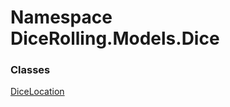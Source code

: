 # <a id="DiceRolling_Models_Dice"></a> Namespace DiceRolling.Models.Dice

### Classes

 [DiceLocation](DiceRolling.Models.Dice.DiceLocation.md)

